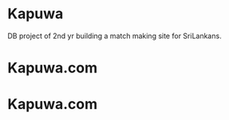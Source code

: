 # Kapuwa
DB project of 2nd yr
building a match making site for SriLankans.
# Kapuwa.com
# Kapuwa.com
